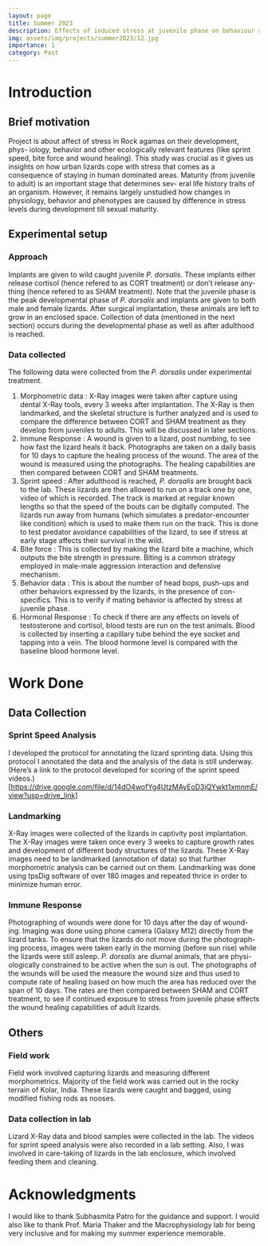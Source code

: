 ```yaml
---
layout: page
title: Summer 2023
description: Effects of induced stress at juvenile phase on behaviour and physiology of adult Rock Agamas.
img: assets/img/projects/summer2023/12.jpg
importance: 1
category: Past
---
```


<!-- In my past summer, I worked with Dr. Maria Thaker and Subhasmita Patro to study the effects of early-life stress on development, predator avoidance and immune response of lizards. This study was crucial as it gives us insights on how urban lizards cope with stress that comes as a consequence of staying in human dominated areas.<br> 
In this project, I helped with collecting blood samples of lizards to measure their cortisol levels, helped in conducting various behavior assays and learnt how to handle wild animals with care and this made me comfortable with working in the experimental side of biology. I also helped in annotation of the data collected from experiments, designed a protocol on my own for data scoring and also analysed this data. Helping out other people in the lab with field-work, like wild animal capture and handling, has made me proficient in outdoor field-based work.<br>
< Section is still being written > -->
# Introduction

## Brief motivation
Project is about affect of stress in Rock agamas on their development, phys-
iology, behavior and other ecologically relevant features (like sprint speed,
bite force and wound healing).
This study was crucial as it gives us insights on how urban lizards cope with
stress that comes as a consequence of staying in human dominated areas.
Maturity (from juvenile to adult) is an important stage that determines sev-
eral life history traits of an organism. However, it remains largely unstudied
how changes in physiology, behavior and phenotypes are caused by difference
in stress levels during development till sexual maturity.

## Experimental setup

### Approach
Implants are given to wild caught juvenile _P. dorsalis_. These implants either
release cortisol (hence refered to as CORT treatment) or don’t release any-
thing (hence refered to as SHAM treatment). Note that the juvenile phase is
the peak developmental phase of _P. dorsalis_ and implants are given to both
male and female lizards.
After surgical implantation, these animals are left to grow in an enclosed
space. Collection of data (mentioned in the next section) occurs during the
developmental phase as well as after adulthood is reached.

### Data collected
The following data were collected from the _P. dorsalis_ under experimental
treatment.
1. Morphometric data : X-Ray images were taken after capture using
dental X-Ray tools, every 3 weeks after implantation. The X-Ray is
then landmarked, and the skeletal structure is further analyzed and is
used to compare the difference between CORT and SHAM treatment
as they develop from juveniles to adults. This will be discussed in later
sections.
2. Immune Response : A wound is given to a lizard, post numbing, to
see how fast the lizard heals it back. Photographs are taken on a daily
basis for 10 days to capture the healing process of the wound. The
area of the wound is measured using the photographs. The healing
capabilities are then compared between CORT and SHAM treatments.
3. Sprint speed : After adulthood is reached, _P. dorsalis_ are brought back
to the lab. These lizards are then allowed to run on a track one by
one, video of which is recorded. The track is marked at regular known
lengths so that the speed of the bouts can be digitally computed. The
lizards run away from humans (which simulates a predator-encounter
like condition) which is used to make them run on the track. This is
done to test predator avoidance capabilities of the lizard, to see if stress
at early stage affects their survival in the wild.
4. Bite force : This is collected by making the lizard bite a machine, which
outputs the bite strength in pressure. Biting is a common strategy
employed in male-male aggression interaction and defensive mechanism.
5. Behavior data : This is about the number of head bops, push-ups
and other behaviors expressed by the lizards, in the presence of con-
specifics. This is to verify if mating behavior is affected by stress at
juvenile phase.
6. Hormonal Response : To check if there are any effects on levels of
testosterone and cortisol, blood tests are run on the test animals. Blood
is collected by inserting a capillary tube behind the eye socket and
tapping into a vein. The blood hormone level is compared with the
baseline blood hormone level.

# Work Done

## Data Collection

### Sprint Speed Analysis
I developed the protocol for annotating the lizard sprinting data. Using this
protocol I annotated the data and the analysis of the data is still underway.
(Here’s a link to the protocol developed for scoring of the sprint speed videos.)[https://drive.google.com/file/d/14dO4wofYg4UtzMAyEoD3jQYwkt1xmnmE/view?usp=drive_link]

### Landmarking
X-Ray images were collected of the lizards in captivity post implantation.
The X-Ray images were taken once every 3 weeks to capture growth rates
and development of different body structures of the lizards.
These X-Ray images need to be landmarked (annotation of data) so that
further morphometric analysis can be carried out on them. Landmarking
was done using tpsDig software of over 180 images and repeated thrice in
order to minimize human error.

### Immune Response
Photographing of wounds were done for 10 days after the day of wound-
ing. Imaging was done using phone camera (Galaxy M12) directly from the
lizard tanks. To ensure that the lizards do not move during the photograph-
ing process, images were taken early in the morning (before sun rise) while
the lizards were still asleep. _P. dorsalis_ are diurnal animals, that are physi-
ologically constrained to be active when the sun is out.
The photographs of the wounds will be used the measure the wound size and
thus used to compute rate of healing based on how much the area has reduced 
over the span of 10 days. The rates are then compared between SHAM and
CORT treatment, to see if continued exposure to stress from juvenile phase
effects the wound healing capabilities of adult lizards.

## Others

### Field work
Field work involved capturing lizards and measuring different morphometrics.
Majority of the field work was carried out in the rocky terrain of Kolar, India.
These lizards were caught and bagged, using modified fishing rods as nooses.

### Data collection in lab
Lizard X-Ray data and blood samples were collected in the lab. The videos
for sprint speed analysis were also recorded in a lab setting.
Also, I was involved in care-taking of lizards in the lab enclosure, which
involved feeding them and cleaning.


# Acknowledgments
I would like to thank Subhasmita Patro for the guidance and support.
I would also like to thank Prof. Maria Thaker and the Macrophysiology lab
for being very inclusive and for making my summer experience memorable.